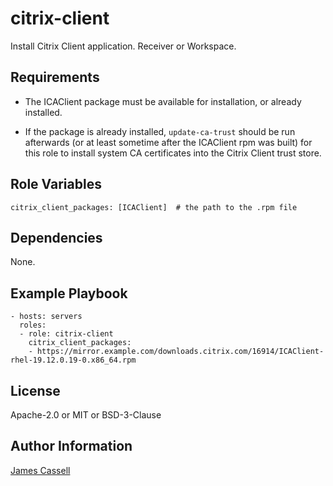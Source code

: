 citrix-client
=============

Install Citrix Client application.  Receiver or Workspace.

Requirements
------------

- The ICAClient package must be available for installation, or already
  installed.

- If the package is already installed, `update-ca-trust` should be run
  afterwards (or at least sometime after the ICAClient rpm was built) for this
  role to install system CA certificates into the Citrix Client trust store.

Role Variables
--------------

```
citrix_client_packages: [ICAClient]  # the path to the .rpm file
```

Dependencies
------------

None.

Example Playbook
----------------

    - hosts: servers
      roles:
      - role: citrix-client
        citrix_client_packages:
        - https://mirror.example.com/downloads.citrix.com/16914/ICAClient-rhel-19.12.0.19-0.x86_64.rpm

License
-------

Apache-2.0 or MIT or BSD-3-Clause

Author Information
------------------

[James Cassell](https://github.com/jamescassell)
